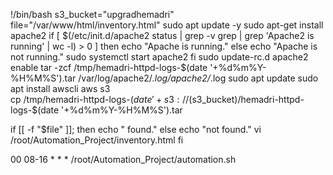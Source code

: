 !/bin/bash
s3_bucket="upgradhemadri"
file="/var/www/html/inventory.html"
sudo apt update -y
sudo apt-get install apache2
if [ $(/etc/init.d/apache2 status | grep -v grep | grep 'Apache2 is running' | wc -l) > 0 ]
then
 echo "Apache is running."
else
  echo "Apache is not running."
  sudo systemctl start apache2
fi
sudo update-rc.d apache2 enable
tar -zcf /tmp/hemadri-httpd-logs-$(date '+%d%m%Y-%H%M%S').tar /var/log/apache2/*.log/apache2/*.log
sudo apt update
sudo apt install awscli
aws s3 \
cp /tmp/hemadri-httpd-logs-$(date '+%d%m%Y-%H%M%S').tar \
s3://$(s3_bucket)/hemadri-httpd-logs-$(date '+%d%m%Y-%H%M%S').tar

if [[ -f "$file" ]];
then
    echo " found."
else
    echo "not found."
    vi /root/Automation_Project/inventory.html
fi

00 08-16 * * * /root/Automation_Project/automation.sh
#
